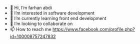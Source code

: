 - 👋 Hi, I’m farhan abdi
- 👀 I’m interested in software development 
- 🌱 I’m currently learning front end development 
- 💞️ I’m looking to collaborate on 
- 📫 How to reach me https://www.facebook.com/profile.php?id=100008757247832

<!---
farhanyare/farhanyare is a ✨ special ✨ repository because its `README.md` (this file) appears on your GitHub profile.
You can click the Preview link to take a look at your changes.
--->
